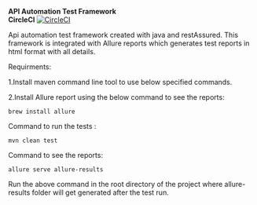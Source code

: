 **API Automation Test Framework**   
**CircleCI**   [![CircleCI](https://circleci.com/gh/ranit-geek/Api-Automation-Framework.svg?style=svg)](https://circleci.com/gh/ranit-geek/Api-Automation-Framework)

Api automation test framework created with java and restAssured. This framework is integrated with 
Allure reports which generates test reports in html format with all details.

Requirments:

1.Install maven command line tool to use below specified commands.

2.Install Allure report using the below command to see the reports:
```$xslt
brew install allure
```

Command to run the tests :

```$xslt
mvn clean test
```
Command to see the reports:

```$xslt
allure serve allure-results 
```
Run the above command in the root directory of the project where allure-results folder will
get generated after the test run.